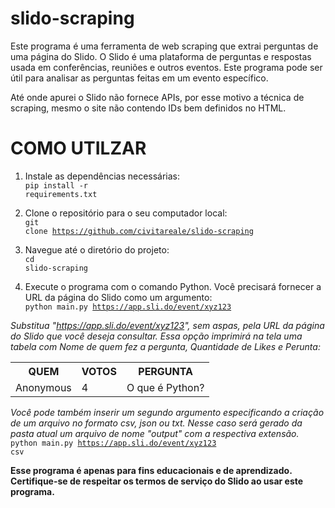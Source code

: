 # slido-scraping

Este programa é uma ferramenta de web scraping que extrai perguntas de uma página do Slido. O Slido é uma plataforma de perguntas e respostas usada em conferências, reuniões e outros eventos. Este programa pode ser útil para analisar as perguntas feitas em um evento específico.

Até onde apurei o Slido não fornece APIs, por esse motivo a técnica de scraping, mesmo o site não contendo IDs bem definidos no HTML.

<h1>COMO UTILZAR</h1>

1. Instale as dependências necessárias:<br>
<code>pip install -r requirements.txt</code>

2. Clone o repositório para o seu computador local:<br>
<code>git clone https://github.com/civitareale/slido-scraping</code>

3. Navegue até o diretório do projeto:<br>
<code>cd slido-scraping</code>

4. Execute o programa com o comando Python. Você precisará fornecer a URL da página do Slido como um argumento:<br>
<code>python main.py https://app.sli.do/event/xyz123</code>

<i>Substitua "https://app.sli.do/event/xyz123", sem aspas, pela URL da página do Slido que você deseja consultar.
Essa opção imprimirá na tela uma tabela com Nome de quem fez a pergunta, Quantidade de Likes e Perunta:</i><br>
<table>
  <tr>
    <th>QUEM</th>
    <th>VOTOS</th>
    <th>PERGUNTA</th>
  </tr>
  <tr>
    <td>Anonymous</td>
    <td>4</td>
    <td>O que é Python?</td>
  </tr>
</table>

<i>Você pode também inserir um segundo argumento especificando a criação de um arquivo no formato csv, json ou txt.
Nesse caso será gerado da pasta atual um arquivo de nome "output" com a respectiva extensão.</i><br>
<code>python main.py https://app.sli.do/event/xyz123 csv</code>

<b>Esse programa é apenas para fins educacionais e de aprendizado. Certifique-se de respeitar os termos de serviço do Slido ao usar este programa.</b>